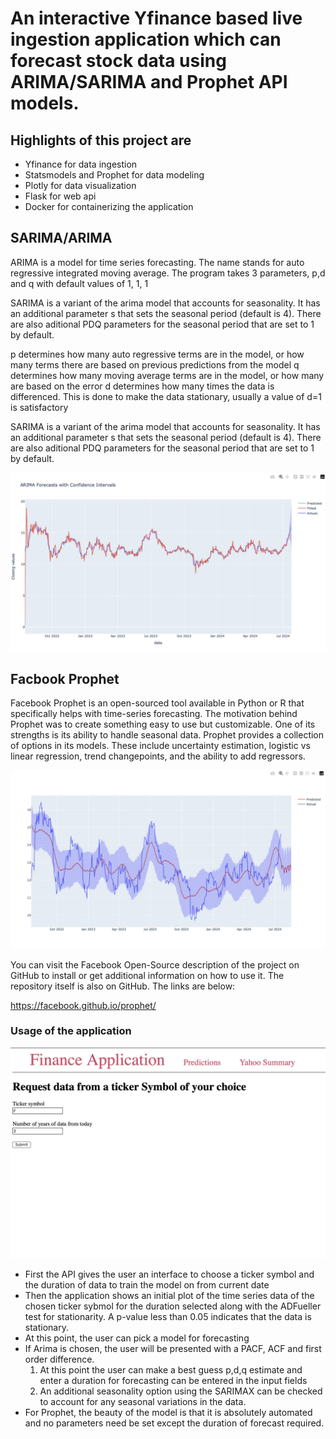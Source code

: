 
# An interactive Yfinance based live ingestion application which can forecast stock data using ARIMA/SARIMA and Prophet API models.  


## Highlights of this project are 
- Yfinance for data ingestion
- Statsmodels and Prophet for data modeling
- Plotly for data visualization
- Flask for web api  
- Docker for containerizing the application

## SARIMA/ARIMA 
ARIMA is a model for time series forecasting. The name stands for auto regressive integrated moving average.  The program takes 3 parameters, p,d and q with default values of 1, 1, 1

SARIMA is a variant of the arima model that accounts for seasonality.  It has an additional parameter s that sets the seasonal period (default is 4).  There are also aditional PDQ parameters for the seasonal period that are set to 1 by default.

p determines how many auto regressive terms are in the model, or how many terms there are based on previous predictions from the model
q determines how many moving average terms are in the model, or how many are based on the error
d determines how many times the data is differenced. This is done to make the data stationary, usually a value of d=1 is satisfactory

SARIMA is a variant of the arima model that accounts for seasonality.  It has an additional parameter s that sets the seasonal period (default is 4).  There are also aditional PDQ parameters for the seasonal period that are set to 1 by default.

![SARIMA with customized p, d, q](images/sarimax.jpg)

## Facbook Prophet
Facebook Prophet is an open-sourced tool available in Python or R that specifically helps with time-series forecasting. The motivation behind Prophet was to create something easy to use but customizable.  One of its strengths is its ability to handle seasonal data. Prophet provides a collection of options in its models. These include uncertainty estimation, logistic vs linear regression, trend changepoints, and the ability to add regressors.

![Prophet with 30-day predictions](images/prophet.jpg)

You can visit the Facebook Open-Source description of the project on GitHub to install or get additional information on how to use it.  The repository itself is also on GitHub. The links are below:

https://facebook.github.io/prophet/


### Usage of the application

![User input](images/fordstockinput.jpg)

- First the API gives the user an interface to choose a ticker symbol and the duration of data to train the model on from current date
- Then the application shows an initial plot of the time series data of the chosen ticker sybmol for the duration selected along with the ADFueller test for stationarity. A p-value less than 0.05 indicates that the data is stationary.
- At this point, the user can pick a model for forecasting
- If Arima is chosen, the user will be presented with a PACF, ACF and first order difference. 
  1. At this point the user can make a best guess p,d,q estimate and enter a duration for forecasting can be entered in the input fields
  2. An additional seasonality option using the SARIMAX can be checked to account for any seasonal variations in the data.
- For Prophet, the beauty of the model is that it is absolutely automated and no parameters need be set except the duration of forecast required. 


